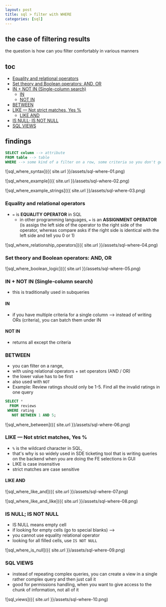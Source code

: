 ```yaml
---
layout: post
title: sql > filter with WHERE
categories: [sql]
---
```

## the case	of filtering results 
the question is how can you filter comfortably in various manners

## toc
<!-- TOC -->

- [Equality and relational operators](#equality-and-relational-operators)
- [Set theory and Boolean operators: AND, OR](#set-theory-and-boolean-operators-and-or)
- [IN + NOT IN (Single-column search)](#in--not-in-single-column-search)
    - [IN](#in)
    - [NOT IN](#not-in)
- [BETWEEN](#between)
- [LIKE — Not strict matches, Yes %](#like--not-strict-matches-yes-%25)
    - [LIKE AND](#like-and)
- [IS NULL; IS NOT NULL](#is-null-is-not-null)
- [SQL VIEWS](#sql-views)

<!-- /TOC -->

## findings
```sql
SELECT column --> attribute
FROM table --> table
WHERE --> some kind of a filter on a row, some criteria so you don't get all rows
```

![sql_where_syntax]({{ site.url }}/assets/sql-where-01.png)

![sql_where_example]({{ site.url }}/assets/sql-where-02.png)

![sql_where_example_strings]({{ site.url }}/assets/sql-where-03.png)

### Equality and relational operators
 * `=` is **EQUALITY OPERATOR** in SQL
    * in other programming languages, `=` is an **ASSIGNMENT OPERATOR** (is assigs the left side of the operator to the right side of the operator, whereas compare asks if the right side is identical with the left side and tell you 0 or 1)

![sql_where_relationship_operators]({{ site.url }}/assets/sql-where-04.png)

### Set theory and Boolean operators: AND, OR

![sql_where_boolean_logic]({{ site.url }}/assets/sql-where-05.png)

###  IN + NOT IN (Single-column search)
* this is traditionally used in subqueries


#### IN
* if you have multiple criteria for a single column --> instead of writing ORs (criteria), you can batch them under IN

#### NOT IN
* returns all except the criteria

### BETWEEN
* you can filter on a range,
* with using relational operators + set operators (AND / OR) 
* the lower value has to be first
* also used with `NOT`
* Example: Review ratings should only be 1-5. Find all the invalid ratings in one query

```sql
SELECT * 
  FROM reviews 
 WHERE rating 
   NOT BETWEEN 1 AND 5;
```

![sql_where_between]({{ site.url }}/assets/sql-where-06.png)

### LIKE — Not strict matches, Yes %
* `%` is the wildcard character in SQL,
* that's why is so widely used in SDE ticketing tool that is writing queries on the backend when you are doing the FE selections in GUI
* LIKE is case insensitive
* strict matches are case sensitive

#### LIKE AND

![sql_where_like_and]({{ site.url }}/assets/sql-where-07.png)

![sql_where_like_and_like]({{ site.url }}/assets/sql-where-08.png)

### IS NULL; IS NOT NULL
* IS NULL means empty cell
* if looking for empty cells (go to special blanks) -->
* you cannot use equality relational operator
* looking for all filled cells, use `IS NOT NULL`

![sql_where_is_null]({{ site.url }}/assets/sql-where-09.png)

### SQL VIEWS
* instead of repeating complex queries, you can create a view in a single rather complex query and then just call it
* good for permissions handling, when you want to give access to the chunk of information, not all of it

![sql_views]({{ site.url }}/assets/sql-where-10.png)

